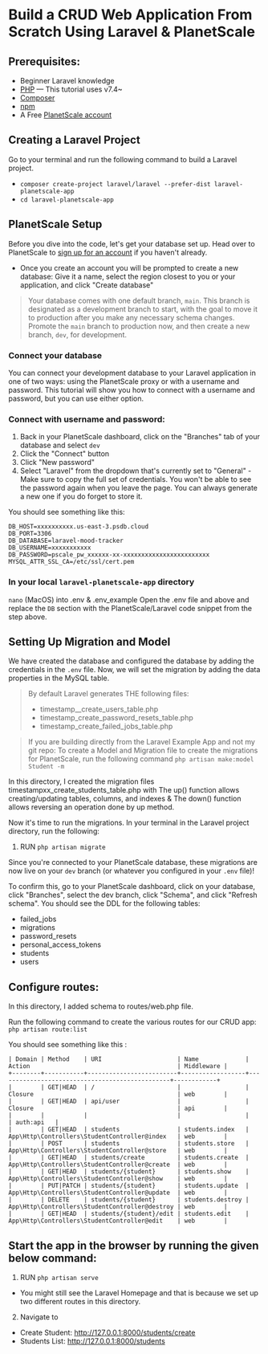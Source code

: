 # Build a CRUD Web Application From Scratch Using Laravel & PlanetScale
## Prerequisites:
* Beginner Laravel knowledge
* [PHP](https://www.php.net/manual/en/install.php) — This tutorial uses v7.4~
* [Composer](https://getcomposer.org/) 
* [npm](https://www.npmjs.com/)
* A Free [PlanetScale account](https://auth.planetscale.com/sign-up)

## Creating a Laravel Project
Go to your terminal and run the following command to build a Laravel project. 

*  `composer create-project laravel/laravel --prefer-dist laravel-planetscale-app`
* `cd laravel-planetscale-app`

## PlanetScale Setup 
Before you dive into the code, let's get your database set up. Head over to PlanetScale to [sign up for an account](https://planetscale.com/sign-up) if you haven't already.

* Once you create an account you will be prompted to create a new database:
Give it a name, select the region closest to you or your application, and click "Create database"

> Your database comes with one default branch, `main`. This branch is designated as a development branch to start, with the goal to move it to production after you make any necessary schema changes. Promote the `main` branch to production now, and then create a new branch, `dev`, for development. 

### Connect your database
You can connect your development database to your Laravel application in one of two ways: using the PlanetScale proxy or with a username and password. This tutorial will show you how to connect with a username and password, but you can use either option.

### Connect with username and password:
1. Back in your PlanetScale dashboard, click on the "Branches" tab of your database and select `dev`
2. Click the "Connect" button
3. Click "New password"
4. Select "Laravel" from the dropdown that's currently set to "General" - Make sure to copy the full set of credentials. You won't be able to see the password again when you leave the page. You can always generate a new one if you do forget to store it.

You should see something like this: 
```DB_CONNECTION=mysql
DB_HOST=xxxxxxxxxx.us-east-3.psdb.cloud
DB_PORT=3306
DB_DATABASE=laravel-mood-tracker
DB_USERNAME=xxxxxxxxxxx
DB_PASSWORD=pscale_pw_xxxxxx-xx-xxxxxxxxxxxxxxxxxxxxxxxx
MYSQL_ATTR_SSL_CA=/etc/ssl/cert.pem
```

### In your local `laravel-planetscale-app` directory 

`nano` (MacOS) into .env & .env_example
Open the .env file and above and replace the `DB` section with the PlanetScale/Laravel code snippet from the step above. 

## Setting Up Migration and Model
We have created the database and configured the database by adding the credentials in the `.env` file. Now, we will set the migration by adding the data properties in the MySQL table. 

>By default Laravel generates THE following files:
> * timestamp__create_users_table.php
> * timestamp_create_password_resets_table.php
> * timestamp_create_failed_jobs_table.php

> If you are building directly from the Laravel Example App and not my git repo: To create a Model and Migration file to create the migrations for PlanetScale, run the following command `php artisan make:model Student -m`

In this directory, I created the migration files timestampxx_create_students_table.php with The up() function allows creating/updating tables, columns, and indexes & The down() function allows reversing an operation done by up method.

Now it's time to run the migrations. In your terminal in the Laravel project directory, run the following:
1. RUN `php artisan migrate`

Since you're connected to your PlanetScale database, these migrations are now live on your `dev` branch (or whatever you configured in your `.env` file)!

To confirm this, go to your PlanetScale dashboard, click on your database, click "Branches", select the dev branch, click "Schema", and click "Refresh schema". You should see the DDL for the following tables: 
* failed_jobs
* migrations
* password_resets
* personal_access_tokens
* students
* users

## Configure routes: 
In this directory, I added schema to routes/web.php file. 

Run the following command to create the various routes for our CRUD app:
`php artisan route:list`

You should see something like this : 
```+--------+-----------+-------------------------+------------------+------------------------------------------------+------------+
| Domain | Method    | URI                     | Name             | Action                                         | Middleware |
+--------+-----------+-------------------------+------------------+------------------------------------------------+------------+
|        | GET|HEAD  | /                       |                  | Closure                                        | web        |
|        | GET|HEAD  | api/user                |                  | Closure                                        | api        |
|        |           |                         |                  |                                                | auth:api   |
|        | GET|HEAD  | students                | students.index   | App\Http\Controllers\StudentController@index   | web        |
|        | POST      | students                | students.store   | App\Http\Controllers\StudentController@store   | web        |
|        | GET|HEAD  | students/create         | students.create  | App\Http\Controllers\StudentController@create  | web        |
|        | GET|HEAD  | students/{student}      | students.show    | App\Http\Controllers\StudentController@show    | web        |
|        | PUT|PATCH | students/{student}      | students.update  | App\Http\Controllers\StudentController@update  | web        |
|        | DELETE    | students/{student}      | students.destroy | App\Http\Controllers\StudentController@destroy | web        |
|        | GET|HEAD  | students/{student}/edit | students.edit    | App\Http\Controllers\StudentController@edit    | web        |
```

## Start the app in the browser by running the given below command:
1. RUN `php artisan serve`
* You might still see the Laravel Homepage and that is because we set up two different routes in this directory. 
2. Navigate to 
* Create Student: http://127.0.0.1:8000/students/create
* Students List: http://127.0.0.1:8000/students
